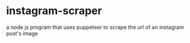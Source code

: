 # instagram-scraper
a node js program that uses puppeteer to scrape the url of an instagram post's image 
